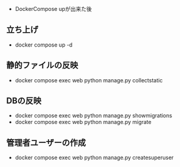 
- DockerCompose upが出来た後

## 立ち上げ
- docker compose up -d

## 静的ファイルの反映
- docker compose exec web python manage.py collectstatic


## DBの反映
- docker compose exec web python manage.py showmigrations
- docker compose exec web python manage.py migrate


## 管理者ユーザーの作成
- docker compose exec web python manage.py createsuperuser


